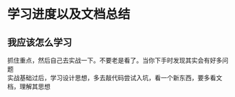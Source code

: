 # 学习进度以及文档总结

## 我应该怎么学习

抓住重点，然后自己去实战一下。不要老是看了。当你下手时发现其实会有好多问题  
实战基础过后，学习设计思想，多去敲代码尝试入坑，看一个新东西，要多看文档，理解其思想

